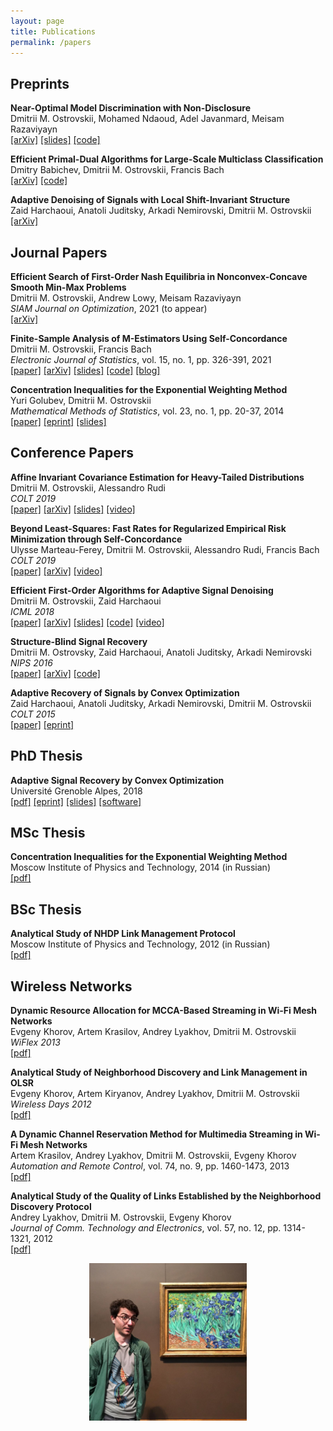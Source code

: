 ```yaml
---
layout: page
title: Publications
permalink: /papers
---
```

## Preprints ##  



__Near-Optimal Model Discrimination with Non-Disclosure__  
Dmitrii M. Ostrovskii, Mohamed Ndaoud, Adel Javanmard, Meisam Razaviyayn  
[[arXiv]](https://arxiv.org/abs/2012.02901) 
[[slides]](assets/slides/slides-NewtonTesting.pdf) 
[[code]](https://github.com/ostrodmit/testing-without-recovery)  


__Efficient Primal-Dual Algorithms for Large-Scale Multiclass Classification__  
Dmitry Babichev, Dmitrii M. Ostrovskii, Francis Bach  
[[arXiv]](https://arxiv.org/abs/1902.03755)
[[code]](https://github.com/flykiller/sublinear-svm)


__Adaptive Denoising of Signals with Local Shift-Invariant Structure__  
Zaid Harchaoui, Anatoli Juditsky, Arkadi Nemirovski, Dmitrii M. Ostrovskii  
[[arXiv]](https://arxiv.org/abs/1806.04028)


## Journal Papers ##  

  

__Efficient Search of First-Order Nash Equilibria in Nonconvex-Concave Smooth Min-Max Problems__  
Dmitrii M. Ostrovskii, Andrew Lowy, Meisam Razaviyayn  
_SIAM Journal on Optimization_, 2021 (to appear)  
[[arXiv]](https://arxiv.org/abs/2002.07919)  


__Finite-Sample Analysis of M-Estimators Using Self-Concordance__  
Dmitrii M. Ostrovskii, Francis Bach  
_Electronic Journal of Statistics_, vol. 15, no. 1, pp. 326-391, 2021  
[[paper]](https://doi.org/10.1214/20-EJS1780)
[[arXiv]](https://arxiv.org/abs/1810.06838)
[[slides]](/assets/slides/selfconc-CWI-workshop-slides.pdf)
[[code]](https://github.com/ostrodmit/self-concordant)
[[blog]](https://ostrodmit.github.io/blog/2018/11/12/self-concordance-part-1/)


__Concentration Inequalities for the Exponential Weighting Method__  
Yuri Golubev, Dmitrii M. Ostrovskii  
_Mathematical Methods of Statistics_, vol. 23, no. 1, pp. 20-37, 2014  
[[paper]](https://link.springer.com/article/10.3103/S1066530714010025)
[[eprint]](https://hal.archives-ouvertes.fr/hal-01292413)
[[slides]](assets/slides/mipt2014-MSc-slides.pdf)


## Conference Papers ##  



__Affine Invariant Covariance Estimation for Heavy-Tailed Distributions__  
Dmitrii M. Ostrovskii, Alessandro Rudi  
_COLT 2019_  
[[paper]](http://proceedings.mlr.press/v99/ostrovskii19a.html) 
[[arXiv]](https://arxiv.org/abs/1902.03086) 
[[slides]](/assets/slides/colt19-heavy-covariance.pdf) 
[[video]](https://www.youtube.com/watch?v=wNsb29RQK3o)


__Beyond Least-Squares: Fast Rates for Regularized Empirical Risk Minimization through Self-Concordance__  
Ulysse Marteau-Ferey, Dmitrii M. Ostrovskii, Alessandro Rudi, Francis Bach  
_COLT 2019_    
[[paper]](http://proceedings.mlr.press/v99/marteau-ferey19a.html) 
[[arXiv]](https://arxiv.org/abs/1902.03046)
[[video]](https://www.youtube.com/watch?v=e4TOyguMWnw)


__Efficient First-Order Algorithms for Adaptive Signal Denoising__  
Dmitrii M. Ostrovskii, Zaid Harchaoui  
_ICML 2018_  
[[paper]](http://proceedings.mlr.press/v80/ostrovskii18a.html)
[[arXiv]](https://arxiv.org/abs/1803.11262)
[[slides]](assets/slides/algorec-icml18_back.pdf)
[[code]](https://github.com/ostrodmit/AlgoRec)
[[video]](https://www.youtube.com/watch?v=ObTNWzgemOs&t=6360s)


__Structure-Blind Signal Recovery__  
Dmitrii M. Ostrovsky, Zaid Harchaoui, Anatoli Juditsky, Arkadi Nemirovski  
_NIPS 2016_  
[[paper]](https://proceedings.neurips.cc/paper/2016/hash/2f4fe03d77724a7217006e5d16728874-Abstract.html)
[[arXiv]](https://arxiv.org/abs/1607.05712)
[[code]](https://github.com/ostrodmit/L2Rec)


__Adaptive Recovery of Signals by Convex Optimization__  
Zaid Harchaoui, Anatoli Juditsky, Arkadi Nemirovski, Dmitrii M. Ostrovskii  
_COLT 2015_  
[[paper]](http://proceedings.mlr.press/v40/Harchaoui15.html) 
[[eprint]](https://hal.inria.fr/hal-01250215/)


## PhD Thesis ##  



__Adaptive Signal Recovery by Convex Optimization__  
Université Grenoble Alpes, 2018  
[[pdf]](assets/theses/my-PhD-thesis.pdf)
[[eprint]](https://hal.archives-ouvertes.fr/tel-01767206/)
[[slides]](assets/slides/ostrovskii-sierra-handout.pdf)
[[software]](https://github.com/ostrodmit/AdaFilter)


## MSc Thesis ##  



__Concentration Inequalities for the Exponential Weighting Method__  
Moscow Institute of Physics and Technology, 2014 (in Russian)    
[[pdf]](assets/theses/my-MSc-thesis.pdf)


## BSc Thesis ##  


__Analytical Study of NHDP Link Management Protocol__  
Moscow Institute of Physics and Technology, 2012 (in Russian)  
[[pdf]](assets/theses/my-BSc-thesis.pdf)


## Wireless Networks ##  



__Dynamic Resource Allocation for MCCA-Based Streaming in Wi-Fi Mesh Networks__  
Evgeny Khorov, Artem Krasilov, Andrey Lyakhov, Dmitrii M. Ostrovskii  
_WiFlex 2013_  
[[pdf]](https://link.springer.com/chapter/10.1007%2F978-3-642-39805-6_9)

__Analytical Study of Neighborhood Discovery and Link Management in OLSR__  
Evgeny Khorov, Artem Kiryanov, Andrey Lyakhov, Dmitrii M. Ostrovskii  
_Wireless Days 2012_  
[[pdf]](http://www.gta.ufrj.br/ftp/gta/TechReports/wd2012/1569655727.pdf)


__A Dynamic Channel Reservation Method for Multimedia Streaming in Wi-Fi Mesh Networks__  
Artem Krasilov, Andrey Lyakhov, Dmitrii M. Ostrovskii, Evgeny Khorov  
_Automation and Remote Control_, vol. 74, no. 9, pp. 1460-1473, 2013  
[[pdf]](https://link.springer.com/content/pdf/10.1134%2FS0005117913090038.pdf)
  

__Analytical Study of the Quality of Links Established by the Neighborhood Discovery Protocol__  
Andrey Lyakhov, Dmitrii M. Ostrovskii, Evgeny Khorov  
_Journal of Comm. Technology and Electronics_, vol. 57, no. 12, pp. 1314-1321, 2012  
[[pdf]](https://link.springer.com/content/pdf/10.1134%2FS1064226912120030.pdf)


<p align = "center">
<img src="my_pic.jpg" alt="Getty museum" width="50%" align="center" hspace="20">
</p>